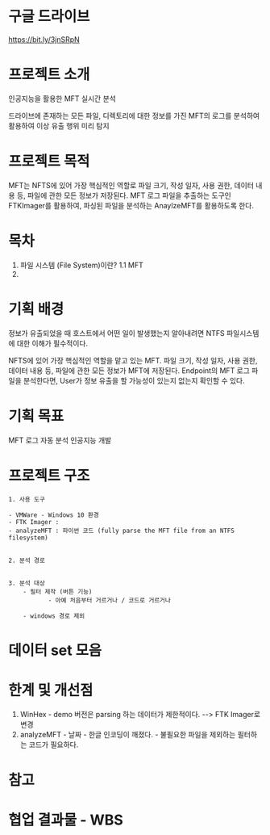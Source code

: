 # 구글 드라이브
https://bit.ly/3jnSRpN


# 프로젝트 소개

인공지능을 활용한 MFT 실시간 분석

드라이브에 존재하는 모든 파일, 디렉토리에 대한 정보를 가진 MFT의 로그를 분석하여 활용하여 이상 유출 행위 미리 탐지


# 프로젝트 목적

MFT는 NFTS에 있어 가장 핵심적인 역할로 파일 크기, 작성 일자, 사용 권한, 데이터 내용 등, 파일에 관한 모든 정보가 저장된다.
MFT 로그 파일을 추출하는 도구인 FTKImager를 활용하여, 파싱된 파일을 분석하는 AnaylzeMFT를 활용하도록 한다.

# 목차

1.  파일 시스템 (File System)이란?
1.1 MFT
2.  



# 기획 배경

정보가 유출되었을 때 호스트에서 어떤 일이 발생했는지 알아내려면 NTFS 파일시스템에 대한 이해가 필수적이다.

NFTS에 있어 가장 핵심적인 역할을 맡고 있는 MFT. 파일 크기, 작성 일자, 사용 권한, 데이터 내용 등, 파일에 관한 모든 정보가 MFT에 저장된다. 
Endpoint의 MFT 로그 파일을 분석한다면, User가 정보 유출을 할 가능성이 있는지 없는지 확인할 수 있다.


# 기획 목표

MFT 로그 자동 분석 인공지능 개발


# 프로젝트 구조

    1. 사용 도구
    
    - VMWare - Windows 10 환경
    - FTK Imager : 
    - analyzeMFT : 파이썬 코드 (fully parse the MFT file from an NTFS filesystem) 
   
    
    2. 분석 경로
    
    
    3. 분석 대상
        - 필터 제작 (버튼 기능)
               - 아예 처음부터 거르거나 / 코드로 거르거나
               
        - windows 경로 제외
        
# 데이터 set 모음


# 한계 및 개선점

1. WinHex - demo 버전은 parsing 하는 데이터가 제한적이다. --> FTK Imager로 변경
2. analyzeMFT   - 날짜
                - 한글 인코딩이 깨졌다.
                - 불필요한 파일을 제외하는 필터하는 코드가 필요하다.


# 참고


# 협업 결과물 - WBS
